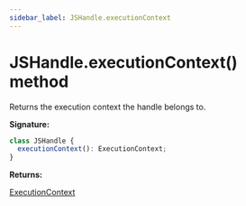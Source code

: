 ```yaml
---
sidebar_label: JSHandle.executionContext
---
```


# JSHandle.executionContext() method

Returns the execution context the handle belongs to.

**Signature:**

```typescript
class JSHandle {
  executionContext(): ExecutionContext;
}
```

**Returns:**

[ExecutionContext](./puppeteer.executioncontext.md)

